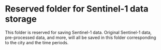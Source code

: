 # Reserved folder for Sentinel-1 data storage
This folder is reserved for saving Sentinel-1 data. Original Sentinel-1 data, pre-processed data, and more, will all be saved in this folder corresponding to the city and the time periods.
